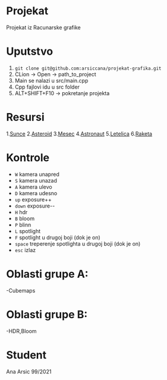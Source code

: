 # Projekat
Projekat iz Racunarske grafike
# Uputstvo
1. `git clone git@github.com:arsiccana/projekat-grafika.git`
2. CLion -> Open -> path_to_project
3. Main se nalazi u src/main.cpp
4. Cpp fajlovi idu u src folder
7. ALT+SHIFT+F10 -> pokretanje projekta
# Resursi
1.[Sunce](https://free3d.com/3d-model/sun-v2--446713.html)
2.[Asteroid](https://sketchfab.com/3d-models/otumpa-mass-meteoric-iron-e3ea53e6fdf24dd6b886f45e3669cb27)
3.[Mesec](https://sketchfab.com/3d-models/nasa-cgi-moon-kit-1c496b3b57304526b5b9d1cf9c1087fc)
4.[Astronaut](https://sketchfab.com/3d-models/3d-cute-astronaut-made-in-blender-796a83aef2cd40978d34bb184a15eacc)
5.[Letelica](https://free3d.com/3d-model/universe-explorer-spacecraft-716400.html)
6.[Raketa](https://sketchfab.com/3d-models/rocket-36ac04d6203545b1baf56c4cbf89349b)
# Kontrole
- ```W``` kamera unapred
- ```S``` kamera unazad
- ```A``` kamera ulevo
- ```D``` kamera udesno
- ```up``` exposure++
- ```down``` exposure--
- ```H``` hdr
- ```B``` bloom
- ```P``` blinn
- ```L``` spotlight 
- ```F``` spotlight u drugoj boji (dok je on)
- ```space``` treperenje spotlighta u drugoj boji (dok je on)
- ```esc``` izlaz
# Oblasti grupe A:
-Cubemaps
# Oblasti grupe B:
-HDR,Bloom
# Student
Ana Arsic 99/2021


